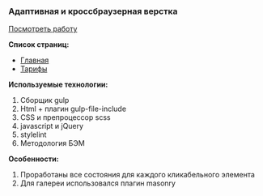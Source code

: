 <h3>Адаптивная и кроссбраузерная верстка</h3>

<a href="https://anna-anka.github.io/gate-market/" target="_blank">Посмотреть работу</a>

<p></p>

<b>Список страниц: </b>
<ul>
  <li>
    <a target="_blank" href="https://anna-anka.github.io/gate-market/">Главная</a>
  </li>
  <li>
    <a target="_blank" href="https://anna-anka.github.io/gate-market/tariffs.html">Тарифы</a>
  </li>
</ul>

<p></p>

<b>Используемые технологии: </b>
1) Сборщик gulp
2) Html + плагин gulp-file-include
3) CSS и препроцессор scss
4) javascript и jQuery 
5) stylelint
6) Методология БЭМ

<p></p>

<b>Особенности:</b>
1) Проработаны все состояния для каждого кликабельного элемента
2) Для галереи использовался плагин masonry